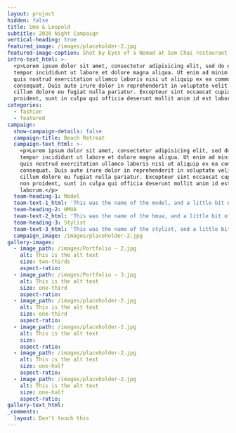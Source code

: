 ```yaml
---
layout: project
hidden: false
title: Uma & Leopold
subtitle: 2020 Night Campaign
vertical-heading: true
featured_image: /images/placeholder-2.jpg
featured-image-caption: Shot by Eyes of a Nomad at Som Chai restaurant
intro-text_html: >-
  <p>Lorem ipsum dolor sit amet, consectetur adipisicing elit, sed do eiusmod
  tempor incididunt ut labore et dolore magna aliqua. Ut enim ad minim veniam,
  quis nostrud exercitation ullamco laboris nisi ut aliquip ex ea commodo
  consequat. Duis aute irure dolor in reprehenderit in voluptate velit esse
  cillum dolore eu fugiat nulla pariatur. Excepteur sint occaecat cupidatat non
  proident, sunt in culpa qui officia deserunt mollit anim id est laborum.</p>
categories:
  - fashion
  - featured
campaign:
  show-campaign-details: false
  campaign-title: Beach Retreat
  campaign-text_html: >-
    <p>Lorem ipsum dolor sit amet, consectetur adipisicing elit, sed do eiusmod
    tempor incididunt ut labore et dolore magna aliqua. Ut enim ad minim veniam,
    quis nostrud exercitation ullamco laboris nisi ut aliquip ex ea commodo
    consequat. Duis aute irure dolor in reprehenderit in voluptate velit esse
    cillum dolore eu fugiat nulla pariatur. Excepteur sint occaecat cupidatat
    non proident, sunt in culpa qui officia deserunt mollit anim id est
    laborum.</p>
  team-heading-1: Model
  team-text-1_html: 'This was the name of the model, and a little bit of a blurb about her.'
  team-heading-2: HMUA
  team-text-2_html: 'This was the name of the hmua, and a little bit of a blurb about her.'
  team-heading-3: Stylist
  team-text-3_html: 'This was the name of the stylist, and a little bit of a blurb about her.'
  campaign_image: /images/placeholder-2.jpg
gallery-images:
  - image_path: /images/Portfolio – 2.jpg
    alt: This is the alt text
    size: two-thirds
    aspect-ratio:
  - image_path: /images/Portfolio – 3.jpg
    alt: This is the alt text
    size: one-third
    aspect-ratio:
  - image_path: /images/placeholder-2.jpg
    alt: This is the alt text
    size: one-third
    aspect-ratio:
  - image_path: /images/placeholder-2.jpg
    alt: This is the alt text
    size:
    aspect-ratio:
  - image_path: /images/placeholder-2.jpg
    alt: This is the alt text
    size: one-half
    aspect-ratio:
  - image_path: /images/placeholder-2.jpg
    alt: This is the alt text
    size: one-half
    aspect-ratio:
gallery-text_html:
_comments:
  layout: Don't touch this
---
```


